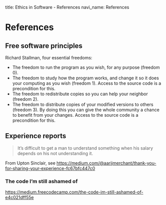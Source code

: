 title: Ethics in Software - References
navi_name: References


# References

## Free software principles

Richard Stallman, four essential freedoms:

* The freedom to run the program as you wish, for any purpose (freedom 0).
* The freedom to study how the program works, and change it so it does your computing as you wish (freedom 1). Access to the source code is a precondition for this.
* The freedom to redistribute copies so you can help your neighbor (freedom 2).
* The freedom to distribute copies of your modified versions to others (freedom 3). By doing this you can give the whole community a chance to benefit from your changes. Access to the source code is a precondition for this.


## Experience reports

> It’s difficult to get a man to understand something when his salary depends on his not understanding it.

From Upton Sinclair, see https://medium.com/@aarijmerchant/thank-you-for-sharing-your-experience-fc67bfc447c0

### The code I’m still ashamed of

https://medium.freecodecamp.com/the-code-im-still-ashamed-of-e4c021dff55e
